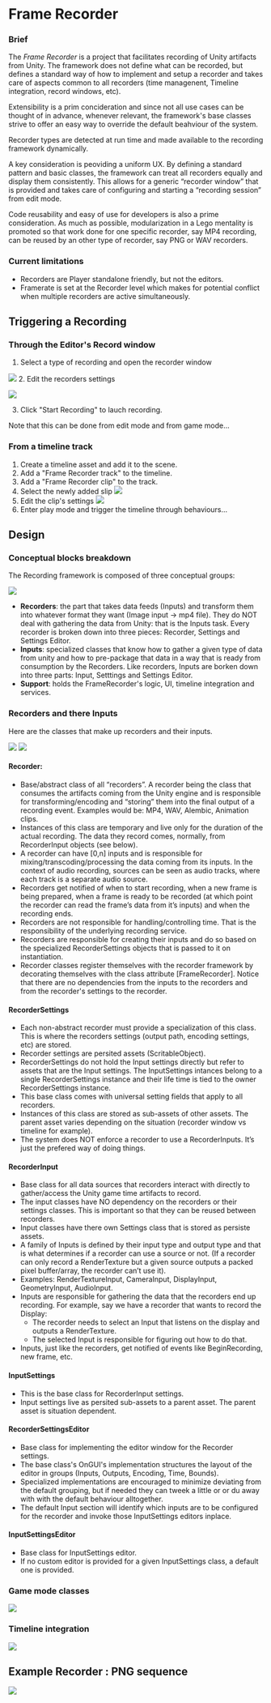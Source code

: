 # Frame Recorder
### Brief
The *Frame Recorder* is a project that facilitates recording of Unity artifacts from Unity. The framework does not define what can be recorded, but defines a standard way of how to implement and setup a recorder and takes care of aspects common to all recorders (time managenent, Timeline integration, record windows, etc). 

Extensibility is a prim concideration and since not all use cases can be thought of in advance, whenever relevant, the framework's base classes strive to offer an easy way to override the default beahviour of the system. 

Recorder types are detected at run time and made available to the recording framework dynamically.

A key consideration is peoviding a uniform UX. By defining a standard pattern and basic classes, the framework can treat all recorders equally and display them consistently. This allows for a generic “recorder window” that is provided and takes care of configuring and starting a “recording session” from edit mode.

Code reusability and easy of use for developers is also a prime consideration. As much as possible, modularization in a Lego mentality is promoted so that work done for one specific recorder, say MP4 recording, can be reused by an other type of recorder, say PNG or WAV recorders.

### Current limitations
* Recorders are Player standalone friendly, but not the editors.
* Framerate is set at the Recorder level which makes for potential conflict when multiple recorders are active simultaneously.



## Triggering a Recording

### Through the Editor's Record window

1. Select a type of recording and open the recorder window

![](docs/images/recorder-menu.png)
2. Edit the recorders settings

![](docs/images/RecorderWindow.png)

3. Click "Start Recording" to lauch recording.

Note that this can be done  from edit mode and from game mode...

### From a timeline track
1. Create a timeline asset and add it to the scene.
2. Add a "Frame Recorder track" to the timeline.
3. Add a "Frame Recorder clip" to the track.
4. Select the newly added slip
![](docs/images/TimelineTrack.png)
5. Edit the clip's settings
![](docs/images/RecorderClip.png)
6. Enter play mode and trigger the timeline through behaviours...

## Design

### Conceptual blocks breakdown
The Recording framework is composed of three conceptual groups:

![](docs/images/ConceptualBlocks.PNG)
* **Recorders**: the part that takes data feeds (Inputs) and transform them into whatever format they want (Image input -> mp4 file). They do NOT deal with gathering the data from Unity: that is the Inputs task. Every recorder is broken down into three pieces: Recorder, Settings and Settings Editor.
* **Inputs**: specialized classes that know how to gather a given type of data from unity and how to pre-package that data in a way that is ready from consumption by the Recorders. Like recorders, Inputs are borken down into three parts: Input, Setttings and Settings Editor.
* **Support**: holds the FrameRecorder's logic, UI, timeline integration and services.

### Recorders and there Inputs
Here are the classes that make up recorders and their inputs.

![](docs/images/Recorders_and_inputs.PNG)
![](docs/images/EditorClasses.PNG)

#### Recorder:
* Base/abstract class of all “recorders”. A recorder being the class that consumes the artifacts coming from the Unity engine and is responsible for transforming/encoding and “storing” them into the final output of a recording event. Examples would be: MP4, WAV, Alembic, Animation clips.
* Instances of this class are temporary and live only for the duration of the actual recording. The data they record comes, normally, from RecorderInput objects (see below). 
* A recorder can have [0,n] inputs and is responsible for mixing/transcoding/processing the data coming from its inputs. In the context of audio recording, sources can be seen as audio tracks, where each track is a separate audio source.
* Recorders get notified of when to start recording, when a new frame is being prepared, when a frame is ready to be recorded (at which point the recorder can read the frame’s data from it’s inputs) and when the recording ends.
* Recorders are not responsible for handling/controlling time. That is the responsibility of the underlying recording service.
* Recorders are responsible for creating their inputs and do so based on the specialized RecorderSettings objects that is passed to it on instantiation.
* Recorder classes register themselves with the recorder framework by decorating themselves with the class attribute [FrameRecorder]. Notice that there are no dependencies from the inputs to the recorders and from the recorder's settings to the recorder.
#### RecorderSettings
* Each non-abstract recorder must provide a specialization of this class. This is where the recorders settings (output path, encoding settings, etc) are stored.
* Recorder settings are persited assets (ScritableObject).
* RecorderSettings do not hold the Input settings directly but refer to assets that are the Input settings. The InputSettings intances belong to a single RecorderSettings instance and their life time is tied to the owner RecorderSettings instance.
* This base class comes with universal setting fields that apply to all recorders.
* Instances of this class are stored as sub-assets of other assets. The parent asset varies depending on the situation (recorder window vs timeline for example).
* The system does NOT enforce a recorder to use a RecorderInputs. It’s just the prefered way of doing things.
#### RecorderInput
* Base class for all data sources that recorders interact with directly to gather/access the Unity game time artifacts to record.
* The input classes have NO dependency on the recorders or their settings classes. This is important so that they can be reused between recorders. 
* Input classes have there own Settings class that is stored as persiste assets.
* A family of Inputs is defined by their input type and output type and that is what determines if a recorder can use a source or not. (If a recorder can only record a RenderTexture but a given source outputs a packed pixel buffer/array, the recorder can’t use it).
* Examples: RenderTextureInput, CameraInput, DisplayInput, GeometryInput, AudioInput.
* Inputs are responsible for gathering the data that the recorders end up recording. For example, say we have a recorder that wants to record  the Display:
  * The recorder needs to select an Input that listens on the display and outputs a RenderTexture.
  * The selected Input is responsible for figuring out how to do that.
* Inputs, just like the recorders, get notified of events like BeginRecording, new frame, etc.
#### InputSettings
* This is the base class for RecorderInput settings.
* Input settings live as persited sub-assets to a parent asset. The parent asset is situation dependent.
#### RecorderSettingsEditor
* Base class for implementing the editor window for the Recorder settings.
* The base class's OnGUI's implementation structures the layout of the editor in groups (Inputs, Outputs, Encoding, Time, Bounds).
* Specialized implementations are encouraged to minimize deviating from the default grouping, but if needed they can tweek a little or or du away with with the default behaviour alltogether.
* The default Input section will identify which inputs are to be configured for the recorder and invoke those InputSettings editors inplace.
#### InputSettingsEditor
* Base class for InputSettings editor.
* If no custom editor is provided for a given InputSettings class, a default one is provided.

### Game mode classes
![](docs/images/GameModeClasses.PNG)

### Timeline integration
![](docs/images/TimelineClasses.PNG)

## Example Recorder : PNG sequence
![](docs/images/PNGRecorder.PNG)


